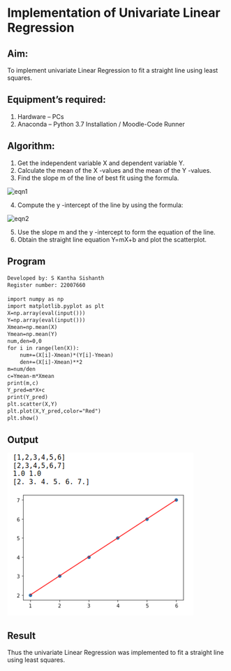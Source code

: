 # Implementation of Univariate Linear Regression
## Aim:
To implement univariate Linear Regression to fit a straight line using least squares.
## Equipment’s required:
1.	Hardware – PCs
2.	Anaconda – Python 3.7 Installation / Moodle-Code Runner
## Algorithm:
1.	Get the independent variable X and dependent variable Y.
2.	Calculate the mean of the X -values and the mean of the Y -values.
3.	Find the slope m of the line of best fit using the formula.

 ![eqn1](./eq1.jpg)
 
4.	Compute the y -intercept of the line by using the formula:

![eqn2](./eq2.jpg)  

5.	Use the slope m and the y -intercept to form the equation of the line.
6.	Obtain the straight line equation Y=mX+b and plot the scatterplot.

## Program

```
Developed by: S Kantha Sishanth
Register number: 22007660

import numpy as np
import matplotlib.pyplot as plt
X=np.array(eval(input()))
Y=np.array(eval(input()))
Xmean=np.mean(X)
Ymean=np.mean(Y)
num,den=0,0
for i in range(len(X)):
    num+=(X[i]-Xmean)*(Y[i]-Ymean)
    den+=(X[i]-Xmean)**2
m=num/den
c=Ymean-m*Xmean
print(m,c)
Y_pred=m*X+c
print(Y_pred)
plt.scatter(X,Y)
plt.plot(X,Y_pred,color="Red")
plt.show()
```



## Output
!['Univariate'](https://github.com/Skanthasishanth/Univariate-Linear-Regression/blob/main/ImG.png)

## Result
Thus the univariate Linear Regression was implemented to fit a straight line using least squares.
